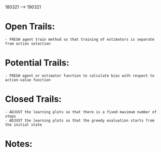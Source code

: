 180321 --> 190321

# Open Trails:

	- FRESH agent train method so that training of estimators is separate from action selection 


# Potential Trails:

	- FRESH agent or estimator function to calculate bias with respect to action-value function 


# Closed Trails:

	- ADJUST the learning plots so that there is a fixed maximum number of steps
	- ADJUST the learning plots so that the greedy evaluation starts from the initial state

# Notes:

